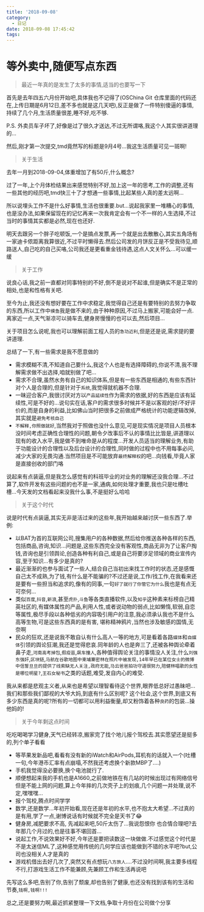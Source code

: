 ```yaml
---
title: '2018-09-08'
category:
  - 日记
date: 2018-09-08 17:45:42
tags:
---
```


# 等外卖中,随便写点东西

>最近一年真的是发生了太多的事情,适当的也要写一下
<!--more-->
首先是去年四五六月份开始吧,具体我也不记得了(OSChina Git 仓库里面的代码还在,上传日期是6月12日,差不多也就是这几天吧),反正是做了一件特别傻逼的事情,持续了几个月,生活质量很差,睡不好,吃不够.

P.S. 外卖员车子坏了,好像是过了很久才送达,不过无所谓咯,我这个人其实很讲道理的...

然后,刚才第一次提交,tmd竟然写的标题是9月4号...我这生活质量可见一斑啊!

>关于生活

去年一月到2018-09-04,体重增加了有50斤,什么概念?

过了一年,上个月体检结果出来感觉特别不好,加上这一年的思考,工作的调整,还有一些其他的经历吧,tmd快三十了才想通一些事情,比起某些人真的差太远啊...

所以说埋头工作不是什么好事情,生活也很重要.but...说起我家里一堆糟心的事情,也是没办法,如果保留现在的记忆再来一次我肯定会有一个不一样的人生选择,不过当时的事情其实都是必然,现在也还好.

明天去跟另一个胖子吃顿饭,一个是搞点发票,再一个就是出去散散心,其实五角场有一家迪卡侬距离我算很近,不过平时懒得去.然后公司发的月饼反正是不受我待见,顺路送人,自己吃的自己买咯,公司我还是更看重金钱待遇,这点人文关怀么...可以缓一缓

>关于工作

说良心话,我之前一直都对同事特别的不好,倒不是说对不起谁,但是确实不是正常的相处,也是和性格有关吧.

至今为止,我还没有想好要在工作中求稳定,我觉得自己还是有要特别的去努力争取的东西,所以工作中`摸鱼`我是做不来的,由于种种原因,不过马上搬家,可能会好一点.离家近一点,天气渐凉可以骑车去,健身房慢慢的也可以去,然后项目...

关于项目怎么说呢,我也可以理解前面工程人员的`急功近利`,但是还是说,需求提的要讲道理.

总结了一下,有一些需求是我不愿意做的
- 需求模糊不清,不知道自己要什么,我这个人也是有选择障碍的,你说不清,我不理解需求做不出选择,咱就别做了吧...
- 需求不合理,虽然水务有自己的知识体系,但是有一些东西是相通的,有些东西针对个人是合理的,但是针对于`系统`,我觉得就机器不合理.
- 一昧迎合客户,我很讨厌对方以`产品延续性`作为需求的依据,好的东西是应该有延续性,可是不好的...说句实在话,客户的需求很多时候并不是以客观的好/不好评价的,而是自身的利益,比如佛山当时把很多之前做成严格统计的功能逻辑改掉,其实就是`避免考核自己`
- `不解释,你照做就好`,当然我对于照做也没什么意见,可是现实情况是项目人员根本没时间考虑正确性合理性的问题,朝令夕改事后不认的事情比比皆是,讲道理以现有的收入水平,我是做不到唯命是从的程度...开发人员适当的理解业务,有助于功能设计的合理性以及后台设计的合理性,同时做的过程中也不用每事必问,减少大家的无畏沟通.当然项目是不可能放弃`最终解释权`的吧...向钱看,毕竟人家是直接创收的部门咯

说起来有点装逼,但是我怎么感觉有的科班毕业的对业务的理解还没我合理...不过算了,软件开发有这些问题的也不是一家,通病,如何处理才重要,我也只是吐槽吐槽...今天发的文档看起来没我什么事,不是挺好么哈哈

>关于这个时代

说是时代有点装逼,其实无非是活过来的这些年,我开始越来越讨厌一些东西了.举例:
- 以BAT为首的互联网公司,搜集用户的各种数据,然后给你推送各种各样的东西,包括商品,咨询,知识...问题是,这些东西完全没有客观性,商品无非为了让客户掏钱,咨询也是引领舆论,创造各种有利自己,或是自己将要涉足领域的商业宣传内容,至于知识...有多少是真的?
- 最近渐渐的也参与面试了一些人,结合自己当初出来找工作时的状态,还是感慨自己太不成熟,为了钱,有什么是不能骗的?不过还是说,工作/找工作,在我看来还是要有一些担当和追求的,像有的同事,一句`好了就行了你管它为什么`我也是有点无可奈何...
- 类似`百度`,`抖音`,`新浪`,甚至`虎扑`,`斗鱼`等各类直播软件,以及`知乎`这种素来标榜自己精英社区的,有媒体属性的产品,利用人性,或者说动物的弱点,比如懒惰,软弱,自恋等属性,极尽手段以各种低劣的内容吸引用户的注意,我必须承认我也不是什么高等生物,可是这些东西真的是有害, 堪称精神鸦片,当然也涉及敏感的国情,无奈啊
- 民众的狂欢,还是说我不敢自认有什么高人一等的地方,可是看着各路`媒体`和`自媒体`引领的舆论狂潮,我还是觉得悲哀.同年龄的人也是奔三了,还被各种舆论牵着鼻子走,`河南高考掉包`,`假疫苗`,`飙车撞人`,各种值得舆论关注的事情没人关注,什么`刘强东强奸`,`区块链`,`马航在谷歌地图中柬埔寨密林在照片中被发现,14年早已在某位女士的微博中信誓旦旦的提供了线索缺无人关注,政府无能`,`马云爸爸拍功守道很努力`,`陪健林唱歌的女性是哪位明星?`,`王石女秘书`之类的话题,难受,发自内心的难受.

我从来都是悲观主义者,从来也是希望以理智看待这个世界,眼界低总好过愚昧吧...我们和那些我们鄙视的大爷大妈,到底有什么区别呢?
这个社会,这个世界,到底又有多少东西是真的呢?所有的一切都可以用利益衡量,却又粉饰着各种`良药`的包装...操他妈的!

>关于今年剩这点时间

吃吃喝喝学习健身,天气已经转凉,搬家完了找个地儿报个驾校去.其实愿望还是挺多的,列个单子看看

- 等苹果发新品吧,看看有没有新的iWatch和AirPods,耳机有的话就入一个(吐槽一句,今年港币汇率有点崩塌,不然我还考虑换个新款MBP了....)
- 手机我觉得没必要换,换个电池就行了.
- 顺便想起来我的手机也是A1660,之前做地铁在有几站的时候出现过有网络信号但是不能上网的问题,算上今年摔的几次壳子上的划痕,几个问题一并处理,说不定,嘿嘿嘿...
- 报个驾校,腾点时间学学
- 数学,还是数学...年初开始看,现在还是年初的水平,也不抱太大希望...不过真的是有用,学了一点,谢博说话有时候就不完全是天书了😂
- 健身房,减肥要求不高, 先减起来吧,50斤太伤了...我说怨恨你 也合情合理吧?去年那几个月过的,也是往事不堪回首...
- 说起工作,不说效果好不好,今年还是要把读数这一块做做.不过感觉这个时代是不是太迷信ML了,这种感觉用传统的几何学应该也能做到不错的水平吧?but,公司也没相关人才是真的
- 游戏机借出去好几次了,突然又有点想玩`八方旅人`....不过没时间啊,我主要多线程不行,打游戏生活工作不能兼顾,先兼顾工作和生活再说吧

先写这么多吧,告别了你,告别了颓废,却也告别了健康,也还没有找到该有的生活和节奏,`钱啊,钱啊!!!`

总之,还是要努力啊,最近抓紧整理一下文档,争取十月份在公司做个分享